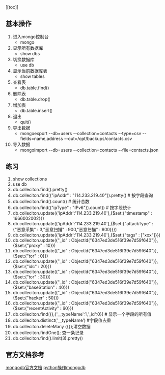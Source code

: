 [[toc]]

## 基本操作
1. 进入mongo控制台
	- mongo
2. 显示所有数据库
	- show dbs
3. 切换数据库
	- use db
4. 显示当前数据库表
	- show tables
5. 查看表
	- db.table.find()
6. 删除表
	- db.table.drop()
7. 增加表
	- db.table.insert()
8. 退出
	- quit()
9. 导出数据
	- mongoexport --db=users --collection=contacts --type=csv --fields=name,address --out=/opt/backups/contacts.csv
10. 导入数据
	- mongoimport --db=users --collection=contacts --file=contacts.json
## 练习
1. show collections
2. use db
3. db.colleciton.find().pretty()
4. db.colleciton.find({"ipAddr" : "114.233.219.40"}).pretty() # 按字段查询
5. db.colleciton.find().count() # 统计总数
6. db.colleciton.find({"ipType" : "IPv6"}).count() # 按字段统计
7. db.colleciton.update({'ipAddr':'114.233.219.40'},{$set:{"timestamp" : 1666002002}})
8. db.colleciton.update({'ipAddr':'114.233.219.40'},{$set:{"attackType" : {"恶意采集" : 3,"恶意扫描" : 900,"恶意扫描" : 900}}})
9. db.colleciton.update({'ipAddr':'114.233.219.40'},{$set:{"tags" : ["xxx"]}})
10. db.colleciton.update({"_id" : ObjectId("6347ed3de516f39e7d59f640")},{$set:{"proxy" : 10}})
11. db.colleciton.update({"_id" : ObjectId("6347ed3de516f39e7d59f640")},{$set:{"tor" : 0}})
12. db.colleciton.update({"_id" : ObjectId("6347ed3de516f39e7d59f640")},{$set:{"idc" : 20}})
13. db.colleciton.update({"_id" : ObjectId("6347ed3de516f39e7d59f640")},{$set:{"tor" : 30}})
14. db.colleciton.update({"_id" : ObjectId("6347ed3de516f39e7d59f640")},{$set:{"baseStation" : 40}})
15. db.colleciton.update({"_id" : ObjectId("6347ed3de516f39e7d59f640")},{$set:{"hacker" : 50}})
16. db.colleciton.update({"_id" : ObjectId("6347ed3de516f39e7d59f640")},{$set:{"recentActivity" : 60}})
17. db.colleciton.find({},{'__typeName':1,'_id':0}) # 显示一个字段的所有值
18. db.colleciton.distinct('__typeName') #字段值去重
19. db.colleciton.deleteMany ({});清空数据
20. db.colleciton.findOne();    查一条记录
21. db.colleciton.find().limit(3).pretty() 
## 官方文档参考
[mongodb官方文档](https://www.mongodb.com/docs/manual/)
[python操作mongodb](https://pymongo.readthedocs.io/en/stable/tutorial.html)